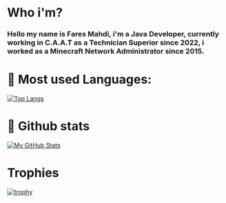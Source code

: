 # Who i'm?
### Hello my name is Fares Mahdi, i'm a Java Developer, currently working in C.A.A.T as a Technician Superior since 2022, i worked as a  Minecraft Network Administrator since 2015.
 
# 🦠 Most used Languages:
[![Top Langs](https://github-readme-stats.vercel.app/api/top-langs/?username=FaresMahdi120)](https://github.com/anuraghazra/github-readme-stats)


# 🦠 Github stats
[![My GitHub Stats](https://github-readme-stats.vercel.app/api/?username=FaresMahdi120&count_private=true&theme=tokyonight&showicons=true)]()


# Trophies
[![trophy](https://github-profile-trophy.vercel.app/?username=FaresMahdi120&theme=onedark)](https://github.com/ryo-ma/github-profile-trophy)
